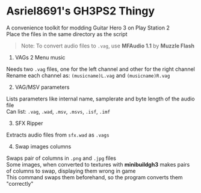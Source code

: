 # Asriel8691's GH3PS2 Thingy

A convenience toolkit for modding Guitar Hero 3 on Play Station 2  
Place the files in the same directory as the script

> Note: To convert audio files to `.vag`, use **MFAudio 1.1** by **Muzzle Flash**

1. VAGs 2 Menu music

Needs two `.vag` files, one for the left channel and other for the right channel  
Rename each channel as: `(musicname)L.vag` and `(musicname)R.vag`

2. VAG/MSV parameters

Lists parameters like internal name, samplerate and byte length of the audio file  
Can list: `.vag`, `.wad`, `.msv`, `.msvs`, `.isf`, `.imf`

3. SFX Ripper

Extracts audio files from `sfx.wad` as `.vags`

4. Swap images columns

Swaps pair of columns in `.png` and `.jpg` files  
Some images, when converted to textures with **minibuildgh3** makes pairs of columns to swap, displaying them wrong in game  
This command swaps them beforehand, so the program converts them "correctly"
